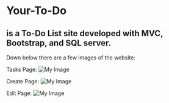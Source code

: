 # Your-To-Do
  is a To-Do List site developed with MVC, Bootstrap, and SQL server.
 --
 Down below there are a few images of the website:
 
 Tasks Page:
 ![My Image](https://i.imgur.com/9YgOdfz.png)

 Create Page:
 ![My Image](https://i.imgur.com/qwBwejH.png)

 Edit Page:
  ![My Image](https://i.imgur.com/Jqg7V3Y.png)
